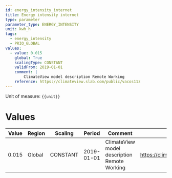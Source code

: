 ```yaml
---
id: energy_intensity_internet
title: Energy intensity internet
type: parameter
parameter_type: ENERGY_INTENSITY
unit: kwh_h
tags:
  - energy_intensity
  - PRIO_GLOBAL
values:
  - value: 0.015
    global: True
    scalingType: CONSTANT
    validFrom: 2019-01-01
    comment: |
        ClimateView model description Remote Working
    reference: https://climateview.slab.com/public/vacos11z
---
```



Unit of measure: `{{unit}}`


# Values


| Value | Region | Scaling | Period | Comment | Reference |
|-------|--------|---------|--------|---------|-----------|
| 0.015 | Global | CONSTANT | 2019-01-01 | ClimateView model description Remote Working | https://climateview.slab.com/public/vacos11z |


